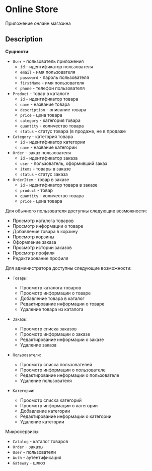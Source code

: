 # Online Store

Приложение онлайн магазина

## Description

**Сущности**:

- `User`  - пользователь приложения
  - `id` - идентификатор пользователя
  - `email` - имя пользователя
  - `password` - пароль пользователя
  - `firstName` - имя пользователя
  - `phone` - телефон пользователя
- `Product` - товар в каталоге
  - `id` - идентификатор товара
  - `name` - название товара
  - `description` - описание товара
  - `price` - цена товара
  - `category` - категория товара
  - `quantity` - количество товара
  - `status` - статус товара (в продаже, не в продаже
- `Category` - категория товара
  - `id` - идентификатор категории
  - `name` - название категории
- `Order` - заказ пользователя
  - `id` - идентификатор заказа
  - `user` - пользователь, оформивший заказ
  - `items` - товары в заказе
  - `status` - статус заказа
- `OrderItem` - товар в заказе
  - `id` - идентификатор товара в заказе
  - `product` - товар
  - `quantity` - количество товара
  - `price` - цена товара

Для обычного пользователя доступны следующие возможности:

- Просмотр каталога товаров
- Просмотр информации о товаре
- Добавление товара в корзину
- Просмотр корзины
- Оформление заказа
- Просмотр истории заказов
- Просмотр профиля
- Редактирование профиля

Для администратора доступны следующие возможности:

- `Товары`:
  - Просмотр каталога товаров
  - Просмотр информации о товаре
  - Добавление товара в каталог
  - Редактирование информации о товаре
  - Удаление товара из каталога

- `Заказы`:
  - Просмотр списка заказов
  - Просмотр информации о заказе
  - Редактирование информации о заказе
  - Удаление заказа

- `Пользователи`:
  - Просмотр списка пользователей
  - Просмотр информации о пользователе
  - Редактирование информации о пользователе
  - Удаление пользователя

- `Категории`:
  - Просмотр списка категорий
  - Просмотр информации о категории
  - Добавление категории
  - Редактирование информации о категории
  - Удаление категории

Микросервисы:

- `Catalog` - каталог товаров
- `Order` - заказы
- `User` - пользователи
- `Auth` - аутентификация
- `Gateway` - шлюз
